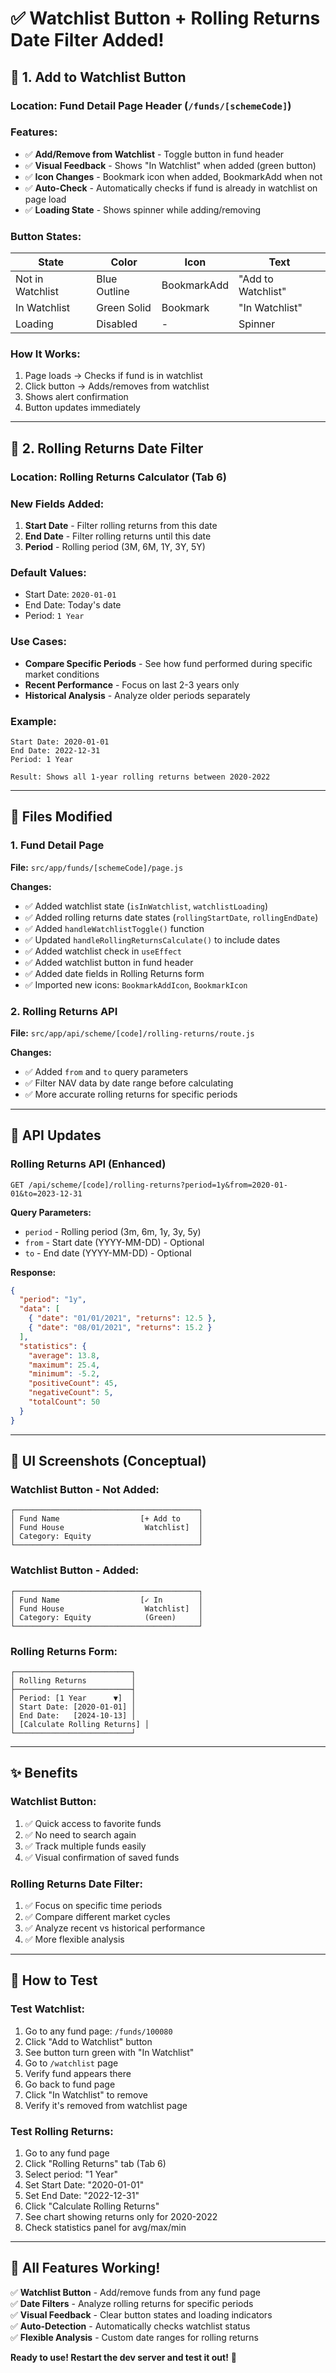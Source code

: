 # ✅ Watchlist Button + Rolling Returns Date Filter Added!

## 🔖 **1. Add to Watchlist Button**

### **Location:** Fund Detail Page Header (`/funds/[schemeCode]`)

### **Features:**
- ✅ **Add/Remove from Watchlist** - Toggle button in fund header
- ✅ **Visual Feedback** - Shows "In Watchlist" when added (green button)
- ✅ **Icon Changes** - Bookmark icon when added, BookmarkAdd when not
- ✅ **Auto-Check** - Automatically checks if fund is already in watchlist on page load
- ✅ **Loading State** - Shows spinner while adding/removing

### **Button States:**
| State | Color | Icon | Text |
|-------|-------|------|------|
| Not in Watchlist | Blue Outline | BookmarkAdd | "Add to Watchlist" |
| In Watchlist | Green Solid | Bookmark | "In Watchlist" |
| Loading | Disabled | - | Spinner |

### **How It Works:**
1. Page loads → Checks if fund is in watchlist
2. Click button → Adds/removes from watchlist
3. Shows alert confirmation
4. Button updates immediately

---

## 📅 **2. Rolling Returns Date Filter**

### **Location:** Rolling Returns Calculator (Tab 6)

### **New Fields Added:**
1. **Start Date** - Filter rolling returns from this date
2. **End Date** - Filter rolling returns until this date
3. **Period** - Rolling period (3M, 6M, 1Y, 3Y, 5Y)

### **Default Values:**
- Start Date: `2020-01-01`
- End Date: Today's date
- Period: `1 Year`

### **Use Cases:**
- **Compare Specific Periods** - See how fund performed during specific market conditions
- **Recent Performance** - Focus on last 2-3 years only
- **Historical Analysis** - Analyze older periods separately

### **Example:**
```
Start Date: 2020-01-01
End Date: 2022-12-31
Period: 1 Year

Result: Shows all 1-year rolling returns between 2020-2022
```

---

## 📁 **Files Modified**

### **1. Fund Detail Page**
**File:** `src/app/funds/[schemeCode]/page.js`

**Changes:**
- ✅ Added watchlist state (`isInWatchlist`, `watchlistLoading`)
- ✅ Added rolling returns date states (`rollingStartDate`, `rollingEndDate`)
- ✅ Added `handleWatchlistToggle()` function
- ✅ Updated `handleRollingReturnsCalculate()` to include dates
- ✅ Added watchlist check in `useEffect`
- ✅ Added watchlist button in fund header
- ✅ Added date fields in Rolling Returns form
- ✅ Imported new icons: `BookmarkAddIcon`, `BookmarkIcon`

### **2. Rolling Returns API**
**File:** `src/app/api/scheme/[code]/rolling-returns/route.js`

**Changes:**
- ✅ Added `from` and `to` query parameters
- ✅ Filter NAV data by date range before calculating
- ✅ More accurate rolling returns for specific periods

---

## 🎯 **API Updates**

### **Rolling Returns API (Enhanced)**
```
GET /api/scheme/[code]/rolling-returns?period=1y&from=2020-01-01&to=2023-12-31
```

**Query Parameters:**
- `period` - Rolling period (3m, 6m, 1y, 3y, 5y)
- `from` - Start date (YYYY-MM-DD) - Optional
- `to` - End date (YYYY-MM-DD) - Optional

**Response:**
```json
{
  "period": "1y",
  "data": [
    { "date": "01/01/2021", "returns": 12.5 },
    { "date": "08/01/2021", "returns": 15.2 }
  ],
  "statistics": {
    "average": 13.8,
    "maximum": 25.4,
    "minimum": -5.2,
    "positiveCount": 45,
    "negativeCount": 5,
    "totalCount": 50
  }
}
```

---

## 🎨 **UI Screenshots (Conceptual)**

### **Watchlist Button - Not Added:**
```
┌─────────────────────────────────────────┐
│ Fund Name                  [+ Add to    │
│ Fund House                  Watchlist]  │
│ Category: Equity                        │
└─────────────────────────────────────────┘
```

### **Watchlist Button - Added:**
```
┌─────────────────────────────────────────┐
│ Fund Name                  [✓ In        │
│ Fund House                  Watchlist]  │
│ Category: Equity            (Green)     │
└─────────────────────────────────────────┘
```

### **Rolling Returns Form:**
```
┌──────────────────────────┐
│ Rolling Returns          │
├──────────────────────────┤
│ Period: [1 Year      ▼]  │
│ Start Date: [2020-01-01] │
│ End Date:   [2024-10-13] │
│ [Calculate Rolling Returns] │
└──────────────────────────┘
```

---

## ✨ **Benefits**

### **Watchlist Button:**
1. ✅ Quick access to favorite funds
2. ✅ No need to search again
3. ✅ Track multiple funds easily
4. ✅ Visual confirmation of saved funds

### **Rolling Returns Date Filter:**
1. ✅ Focus on specific time periods
2. ✅ Compare different market cycles
3. ✅ Analyze recent vs historical performance
4. ✅ More flexible analysis

---

## 🚀 **How to Test**

### **Test Watchlist:**
1. Go to any fund page: `/funds/100080`
2. Click "Add to Watchlist" button
3. See button turn green with "In Watchlist"
4. Go to `/watchlist` page
5. Verify fund appears there
6. Go back to fund page
7. Click "In Watchlist" to remove
8. Verify it's removed from watchlist page

### **Test Rolling Returns:**
1. Go to any fund page
2. Click "Rolling Returns" tab (Tab 6)
3. Select period: "1 Year"
4. Set Start Date: "2020-01-01"
5. Set End Date: "2022-12-31"
6. Click "Calculate Rolling Returns"
7. See chart showing returns only for 2020-2022
8. Check statistics panel for avg/max/min

---

## 🎉 **All Features Working!**

✅ **Watchlist Button** - Add/remove funds from any fund page  
✅ **Date Filters** - Analyze rolling returns for specific periods  
✅ **Visual Feedback** - Clear button states and loading indicators  
✅ **Auto-Detection** - Automatically checks watchlist status  
✅ **Flexible Analysis** - Custom date ranges for rolling returns  

**Ready to use! Restart the dev server and test it out!** 🚀
